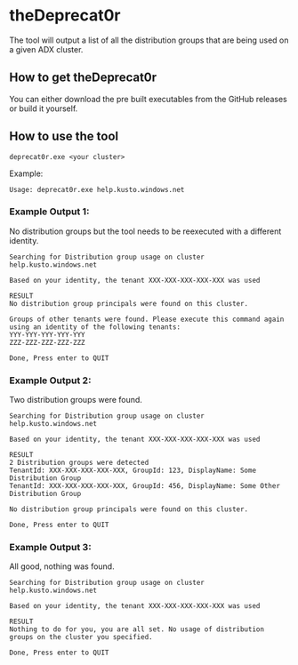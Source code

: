 # theDeprecat0r

The tool will output a list of all the distribution groups that are being used on a given ADX cluster.

## How to get theDeprecat0r

You can either download the pre built executables from the GitHub releases or build it yourself.

## How to use the tool

```
deprecat0r.exe <your cluster>
```

Example:
```
Usage: deprecat0r.exe help.kusto.windows.net
```

### Example Output 1:
No distribution groups but the tool needs to be reexecuted with a different identity.

```
Searching for Distribution group usage on cluster help.kusto.windows.net

Based on your identity, the tenant XXX-XXX-XXX-XXX-XXX was used

RESULT
No distribution group principals were found on this cluster.

Groups of other tenants were found. Please execute this command again using an identity of the following tenants:
YYY-YYY-YYY-YYY-YYY
ZZZ-ZZZ-ZZZ-ZZZ-ZZZ

Done, Press enter to QUIT
```

### Example Output 2:
Two distribution groups were found.

```
Searching for Distribution group usage on cluster help.kusto.windows.net

Based on your identity, the tenant XXX-XXX-XXX-XXX-XXX was used

RESULT
2 Distribution groups were detected
TenantId: XXX-XXX-XXX-XXX-XXX, GroupId: 123, DisplayName: Some Distribution Group
TenantId: XXX-XXX-XXX-XXX-XXX, GroupId: 456, DisplayName: Some Other Distribution Group

No distribution group principals were found on this cluster.

Done, Press enter to QUIT
```

### Example Output 3:
All good, nothing was found.

```
Searching for Distribution group usage on cluster help.kusto.windows.net

Based on your identity, the tenant XXX-XXX-XXX-XXX-XXX was used

RESULT
Nothing to do for you, you are all set. No usage of distribution groups on the cluster you specified.

Done, Press enter to QUIT
```
